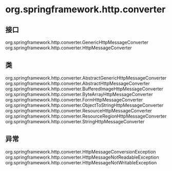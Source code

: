 # org.springframework.http.converter

## 接口

org.springframework.http.converter.GenericHttpMessageConverter<T>
org.springframework.http.converter.HttpMessageConverter<T>

## 类

org.springframework.http.converter.AbstractGenericHttpMessageConverter<T>
org.springframework.http.converter.AbstractHttpMessageConverter<T>
org.springframework.http.converter.BufferedImageHttpMessageConverter
org.springframework.http.converter.ByteArrayHttpMessageConverter
org.springframework.http.converter.FormHttpMessageConverter
org.springframework.http.converter.ObjectToStringHttpMessageConverter
org.springframework.http.converter.ResourceHttpMessageConverter
org.springframework.http.converter.ResourceRegionHttpMessageConverter
org.springframework.http.converter.StringHttpMessageConverter

## 异常

org.springframework.http.converter.HttpMessageConversionException
org.springframework.http.converter.HttpMessageNotReadableException
org.springframework.http.converter.HttpMessageNotWritableException




